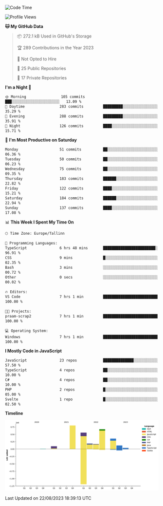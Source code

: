 <!--START_SECTION:waka-->
![Code Time](http://img.shields.io/badge/Code%20Time-381%20hrs%2015%20mins-blue)

![Profile Views](http://img.shields.io/badge/Profile%20Views-0-blue)

**🐱 My GitHub Data** 

> 📦 272.1 kB Used in GitHub's Storage 
 > 
> 🏆 289 Contributions in the Year 2023
 > 
> 🚫 Not Opted to Hire
 > 
> 📜 25 Public Repositories 
 > 
> 🔑 17 Private Repositories 
 > 
**I'm a Night 🦉** 

```text
🌞 Morning                105 commits         ███░░░░░░░░░░░░░░░░░░░░░░   13.09 % 
🌆 Daytime                283 commits         █████████░░░░░░░░░░░░░░░░   35.29 % 
🌃 Evening                288 commits         █████████░░░░░░░░░░░░░░░░   35.91 % 
🌙 Night                  126 commits         ████░░░░░░░░░░░░░░░░░░░░░   15.71 % 
```
📅 **I'm Most Productive on Saturday** 

```text
Monday                   51 commits          ██░░░░░░░░░░░░░░░░░░░░░░░   06.36 % 
Tuesday                  50 commits          ██░░░░░░░░░░░░░░░░░░░░░░░   06.23 % 
Wednesday                75 commits          ██░░░░░░░░░░░░░░░░░░░░░░░   09.35 % 
Thursday                 183 commits         ██████░░░░░░░░░░░░░░░░░░░   22.82 % 
Friday                   122 commits         ████░░░░░░░░░░░░░░░░░░░░░   15.21 % 
Saturday                 184 commits         ██████░░░░░░░░░░░░░░░░░░░   22.94 % 
Sunday                   137 commits         ████░░░░░░░░░░░░░░░░░░░░░   17.08 % 
```


📊 **This Week I Spent My Time On** 

```text
🕑︎ Time Zone: Europe/Tallinn

💬 Programming Languages: 
TypeScript               6 hrs 48 mins       ████████████████████████░   96.91 % 
CSS                      9 mins              █░░░░░░░░░░░░░░░░░░░░░░░░   02.35 % 
Bash                     3 mins              ░░░░░░░░░░░░░░░░░░░░░░░░░   00.72 % 
Other                    0 secs              ░░░░░░░░░░░░░░░░░░░░░░░░░   00.02 % 

🔥 Editors: 
VS Code                  7 hrs 1 min         █████████████████████████   100.00 % 

🐱‍💻 Projects: 
praam-scrap2             7 hrs 1 min         █████████████████████████   100.00 % 

💻 Operating System: 
Windows                  7 hrs 1 min         █████████████████████████   100.00 % 
```

**I Mostly Code in JavaScript** 

```text
JavaScript               23 repos            ██████████████░░░░░░░░░░░   57.50 % 
TypeScript               4 repos             ██░░░░░░░░░░░░░░░░░░░░░░░   10.00 % 
C#                       4 repos             ██░░░░░░░░░░░░░░░░░░░░░░░   10.00 % 
PHP                      2 repos             █░░░░░░░░░░░░░░░░░░░░░░░░   05.00 % 
Svelte                   1 repo              █░░░░░░░░░░░░░░░░░░░░░░░░   02.50 % 
```



**Timeline**

![Lines of Code chart](https://raw.githubusercontent.com/Piilu/Piilu/main/assets/bar_graph.png)


 Last Updated on 22/08/2023 18:39:13 UTC
<!--END_SECTION:waka-->